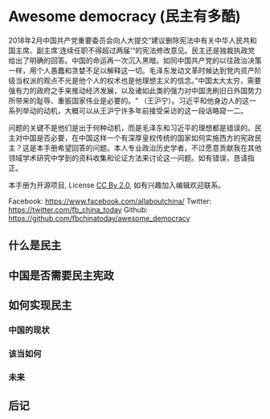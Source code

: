 Awesome democracy (民主有多酷)
===================

2018年2月中国共产党重要委员会向人大提交“建议删除宪法中有关中华人民共和国主席、副主席'连续任职不得超过两届'“的宪法修改意见。民主还是独裁执政党给出了明确的回答。中国的命运再一次沉入黑暗。如同中国共产党的以往政治决策一样，用个人愚蠢和贪婪不足以解释这一切。毛泽东发动文革时候达到党内资产阶级当权派的观点不光是他个人的权术也是他理想主义的信念。”中国太大太穷，需要强有力的政府之手来推动经济发展，以及诸如此类的强力对中国洗刷旧日外国势力所带来的耻辱、重振国家伟业是必要的。“ （王沪宁）。习近平和他身边人的这一系列举动的动机，大概可以从王沪宁许多年前接受采访的这一段话略窥一二。

问题的关键不是他们是出于何种动机，而是毛泽东和习近平的理想都是错误的。民主对中国是否必要，在中国这样一个有深厚皇权传统的国家如何实施西方的宪政民主？这是本手册希望回答的问题。本人专业政治历史学者，不过愿意贡献我在其他领域学术研究中学到的资料收集和论证方法来讨论这一问题。如有错误，恳请指正。

本手册为开源项目, License [CC By 2.0](https://creativecommons.org/licenses/by/2.0/), 如有兴趣加入编辑欢迎联系。

Facebook: https://www.facebook.com/allaboutchina/
Twitter: https://twitter.com/fb_china_today
Github: https://github.com/fbchinatoday/awesome_democracy


## 什么是民主

## 中国是否需要民主宪政

## 如何实现民主

### 中国的现状

### 该当如何

### 未来

## 后记